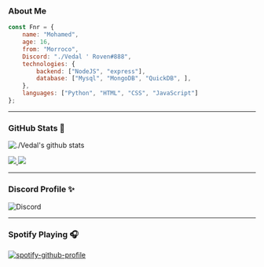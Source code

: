 ### About Me

```js
const Fnr = {
    name: "Mohamed",
    age: 16,
    from: "Morroco",
    Discord: "./Vedal ' Roven#888",
    technologies: {
        backend: ["NodeJS", "express"],
        database: ["Mysql", "MongoDB", "QuickDB", ],
    },
    languages: ["Python", "HTML", "CSS", "JavaScript"]
};
```
---

### GitHub Stats 🌟
![./Vedal's github stats](https://github-readme-stats.vercel.app/api?username=VEDAL0&count_private=true&show_icons=true&theme=radical)

<a href="https://github.com/VEDAL0?tab=followers">
  <img src="https://img.shields.io/github/followers/VEDAL0">
</a>
<a href="https://github.com/VEDAL0">
   <img src="https://komarev.com/ghpvc/?username=VEDAL0">
</a>

---

### Discord Profile ✨
![Discord](https://discord.c99.nl/widget/theme-3/949408973583433728.png)

---

### Spotify Playing 🎧
[![spotify-github-profile](https://spotify-github-profile.vercel.app/api/view?uid=bb5e7y8mfcco6zb9axn8a3cq6&cover_image=true&theme=default)](https://spotify-github-profile.vercel.app/api/view?uid=bb5e7y8mfcco6zb9axn8a3cq6&redirect=true)
